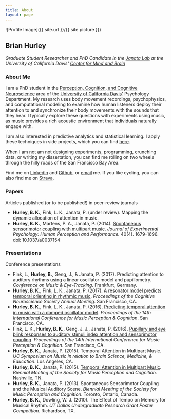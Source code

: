 ```yaml
---
title: About
layout: page
---
```

![Profile Image]({{ site.url }}/{{ site.picture }})

## Brian Hurley
*Graduate Student Researcher and PhD Candidate in the [Janata Lab](https://atonal.ucdavis.edu) at the University of California Davis' [Center for Mind and Brain](http://mindbrain.ucdavis.edu)*

### About Me
I am a PhD student in the [Perception, Cognition, and Cognitive Neuroscience](http://psychology.ucdavis.edu/graduate/graduate-program/areas-of-specialization/perception-cognition-and-cognitive-neuroscience) area of the [University of California Davis'](https://www.ucdavis.edu/) Psychology Department. My research uses body movement recordings, psychophysics, and computational modeling to examine how human listeners deploy their attention to and synchronize their body movements with the sounds that they hear. I typically explore these questions with experiments using music, as music provides a rich acoustic environment that individuals naturally engage with.

I am also interested in predictive analytics and statistical learning. I apply these techniques in side projects, which you can find [here](https://bkhurley.github.io/projects/).

When I am not am not designing experiments, programming, crunching data, or writing my dissertation, you can find me rolling on two wheels through the hilly roads of the San Francisco Bay Area.

Find me on [LinkedIn](https://linkedin.com/in/bkhurley/) and [Github](https://github.com/bkhurley), or [email](mailto:hurley.brian@gmail.com) me. If you like cycling, you can also find me on [Strava](https://www.strava.com/athletes/4699116).

### Papers
Articles published (or to be published!) in peer-review journals
- **Hurley, B. K.**, Fink, L. K., Janata, P. (under review). Mapping the dynamic allocation of attention in music.
- **Hurley, B. K.**, Martens, P. A., Janata, P. (2014). [Spontaneous sensorimotor coupling with multipart music](/assets/HurleyMartensJanata_2014_JEPHPP.pdf). *Journal of Experimental Psychology: Human Perception and Performance.* 40(4). 1679-1696. doi: 10.1037/a0037154

### Presentations
Conference presentations
- Fink, L., **Hurley, B.**, Geng, J., & Janata, P. (2017). Predicting attention to auditory rhythms using a linear oscillator model and pupillometry. *Conference on Music & Eye-Tracking*. Frankfurt, Germany.
- **Hurley, B. K.**, Fink, L. K., Janata, P. (2017). [A resonator model predicts temporal orienting in rhythmic music](/assets/hurley_cns2017_poster.pdf). *Proceedings of the Cognitive Neuroscience Society Annual Meeting*. San Francisco, CA.
- **Hurley, B. K.**, Fink, L. K., Janata, P. (2016). [Predicting temporal attention in music with a damped oscillator model](/assets/HurleyFinkJanata_ICMPC2016_poster.pdf). *Proceedings of the 14th International Conference for Music Perception & Cognition*. San Francisco, CA.
- Fink, L. K., **Hurley, B. K.**, Geng, J. J., Janata, P. (2016). [Pupillary and eye blink responses to auditory stimuli index attention and sensorimotor coupling](/assets/ICMPC14_poster_FinkL.pdf). *Proceedings of the 14th International Conference for Music Perception & Cognition*. San Francisco, CA.
- **Hurley, B. K.**, Janata, P. (2015). Temporal Attention in Multipart Music. *UC Symposium on Music in relation to Brain Science, Medicine, & Education*. Los Angeles, CA.
- **Hurley, B. K.**, Janata, P. (2015). [Temporal Attention in Multipart Music](/assets/HurleyJanata_SMPC2015.pdf). *Biennial Meeting of the Society for Music Perception and Cognition*. Nashville, TN.
- **Hurley, B. K.**, Janata, P. (2013). Spontaneous Sensorimotor Coupling and the Musical Auditory Scene. *Biennial Meeting of the Society for Music Perception and Cognition*. Toronto, Ontario, Canada.
- **Hurley, B. K.**, Dowling, W. J. (2010). The Effect of Tempo on Memory for Musical Rhythm. *UT Dallas Undergraduate Research Grant Poster Competition*. Richardson, TX.
